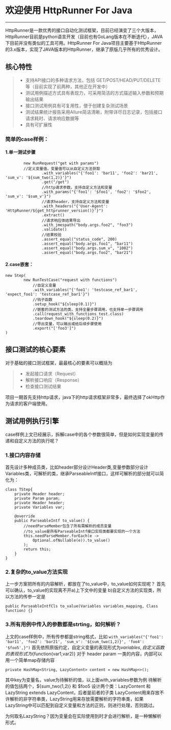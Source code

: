 # 欢迎使用 HttpRunner For Java

------

HttpRunner是一款优秀的接口自动化测试框架，目前已经演变了三个大版本，HttpRunner目前是python语言开发（目前也有GoLang版本在不断迭代），JAVA下目前并没有类似的工具可用。HttpRunner For Java项目主要基于HttpRunner的3.x版本，实现了JAVA版本的HttpRunner，继承了原版几乎所有的优秀设计。

## 核心特性
> * 支持API接口的多种请求方法，包括 GET/POST/HEAD/PUT/DELETE 等（目前实现了前两种，其他正在开发中）
> * 测试用例描述方式具有表现力，可采用简洁的方式描述输入参数和预期输出结果
> * 接口测试用例具有可复用性，便于创建复杂测试场景
> * 测试结果统计报告采用Allure简洁清晰，附带详尽日志记录，包括接口请求耗时、请求响应数据等
> * 具有可扩展性

### 简单的case样例：
#### 1.单一测试步骤
```
        new RunRequest("get with params")
        //定义变量值，变量值可以从自定义方法获取
                .with_variables("{'foo1': 'bar11', 'foo2': 'bar21', 'sum_v': '${sum_two(1,2)}'}")
                .get("/get")
                //http请求参数，支持自定义方法和变量
                .with_params("{'foo1': '$foo1', 'foo2': '$foo2', 'sum_v': '$sum_v'}")
                //请求header，支持自定义方法和变量
                .with_headers("{'User-Agent': 'HttpRunner/${get_httprunner_version()}'}")
                .extract()
                //请求响应体结果导出
                .with_jmespath("body.args.foo2", "foo3")
                .validate()
                //结果校验
                .assert_equal("status_code", 200)
                .assert_equal("body.args.foo1", "bar11")
                .assert_equal("body.args.sum_v", "1002")
                .assert_equal("body.args.foo2", "bar21")
```


#### 2.case嵌套：
```
new Step(
        new RunTestCase("request with functions")
            //自定义变量
            .with_variables("{'foo1': 'testcase_ref_bar1', 'expect_foo1': 'testcase_ref_bar1'}")
            //钩子函数
            .setup_hook("${sleep(0.1)}")
            //嵌套的测试方法的类，支持全量步骤调用，也支持单一步骤调用
            .call(request_with_functions_test.class)
            .teardown_hook("${sleep(0.2)}")
            //导出变量，可以输出或给后续步骤使用
            .export("['foo3']")
)

```

## 接口测试的核心要素
对于基础的接口测试框架，最最核心的要素可以概括为
> * 发起接口请求（Request）
> * 解析接口响应（Response）
> * 检查接口测试结果

项目一期首先支持http请求，java下的http请求框架非常多，最终选择了okHttp作为请求的客户端使用。

## 测试用例执行引擎
case样例上文已经展示，拆解case中的各个参数很简单，但是如何实现变量的传递和自定义方法的执行呢？

### 1.接口内容存储
首先设计多种成员类，比如header部分设计Header类,变量参数部分设计Variables类，可解析的类，继承ParseableIntf接口，这样可解析的部分就可以简化为：
```
class TStep{
    private Header header;
    private Param param;
    private Header header;
    private Variables var;
    
    @override
    public ParseableIntf to_value() {
        //needParseMember包含了所有需解析的成员变量
        //to_value是所有ParseableIntf接口实现类都要实现的一个方法
        this.needParseMember.forEach(e ->
            Optional.ofNullable(e)).to_value()
        );
        return this;
    }
}
```

### 2.复杂的to_value方法实现
上一步方案把所有的内容解析，都放在了to_value中，to_value如何实现呢？
首先可以确认，to_value的实现离不开a)上下文中的变量 b)自定义方法的实现类，所以方法的传参一定是
```
public ParseableIntfCls to_value(Variables variables_mapping, Class function) {}
```

### 3.所有用例中传入的参数都是strting，如何解析？
上文的case样例中，所有传参都是string格式，比如
```with_variables("{'foo1': 'bar11', 'foo2': 'bar21', 'sum_v': '${sum_two(1,2)}', 'foo4': '$foo5',}")```
首先依照原版约定，自定义变量的表现形式为$variables,自定义函数的表现形式为${function(var1,var2)}
对于 header param 一类的内容，内部可以用一个简单map存储内容
```
private HashMap<String, LazyContent> content = new HashMap<>();
```
其中key为变量名，value为待解析的值，以上面with_variables参数为例
待解析的值包括两个，${sum_two(1,2)} 和 $foo5
设计两个类：LazyContent 和 LazyString extends LazyContent，后者是前者的子类
LazyContent用来存放不许解析的非字符串类，LazyString用来存放需要解析的字符串类，如果LazyString中可以匹配到自定义变量和方法的正则，则进行处理，否则跳过。

为何取名LazyString？因为变量会在实际使用到时才会进行解析，是一种懒解析形式。
